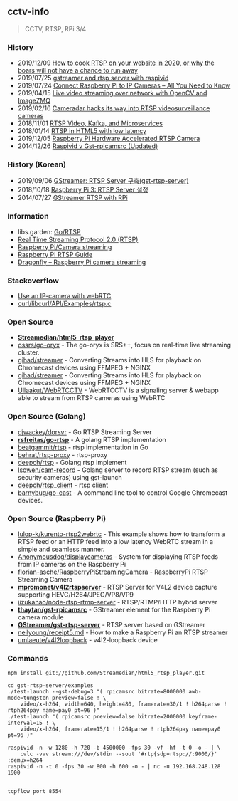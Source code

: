 ## cctv-info
> CCTV, RTSP, RPi 3/4

### History
- 2019/12/09 [How to cook RTSP on your website in 2020, or why the boars will not have a chance to run away](https://habr.com/en/company/flashphoner/blog/479008/)
- 2019/07/25 [gstreamer and rtsp server with raspivid](https://www.raspberrypi.org/forums/viewtopic.php?t=246815)
- 2019/07/24 [Connect Raspberry Pi to IP Cameras – All You Need to Know](https://reolink.com/connect-raspberry-pi-to-ip-cameras/)
- 2019/04/15 [Live video streaming over network with OpenCV and ImageZMQ](https://www.pyimagesearch.com/2019/04/15/live-video-streaming-over-network-with-opencv-and-imagezmq/)
- 2019/02/16 [Cameradar hacks its way into RTSP videosurveillance cameras](https://golangexample.com/cameradar-hacks-its-way-into-rtsp-videosurveillance-cameras/)
- 2018/11/01 [RTSP Video, Kafka, and Microservices](https://adaickalavan.github.io/portfolio/rtsp_video_streaming/)
- 2018/01/14 [RTSP in HTML5 with low latency](https://linkingvision.com/rtsp_in_html5_with_low_latency)
- 2019/12/05 [Raspberry Pi Hardware Accelerated RTSP Camera](https://codecalamity.com/raspberry-pi-hardware-accelerated-h264-webcam-security-camera/)
- 2014/12/26 [Raspivid v Gst-rpicamsrc (Updated)](https://sparkyflight.wordpress.com/tag/gst-rpicamsrc/)


### History (Korean)
- 2019/09/06 [GStreamer: RTSP Server 구축(gst-rtsp-server)](https://argc.tistory.com/346)
- 2018/10/18 [Raspberry Pi 3: RTSP Server 설정](https://imsoftpro.tistory.com/53)
- 2014/07/27 [GStreamer RTSP with RPi](https://aery.tistory.com/entry/GStreamer-RTSP-with-RPi)


### Information
- libs.garden: [Go/RTSP](https://libs.garden/go/rtsp)
- [Real Time Streaming Protocol 2.0 (RTSP)](https://tools.ietf.org/id/draft-ietf-mmusic-rfc2326bis-33.html)
- [Raspberry Pi/Camera streaming](https://wiki.marcluerssen.de/index.php?title=Raspberry_Pi/Camera_streaming)
- [Raspberry PI RTSP Guide](https://www.stev.org/post/raspberrypisimplertspserver)
- [Dragonfly – Raspberry Pi camera streaming](https://www.accuware.com/support/dragonfly-raspberry-pi-camera-streaming/)


### Stackoverflow
- [Use an IP-camera with webRTC](https://stackoverflow.com/questions/23461914/use-an-ip-camera-with-webrtc)
- [curl/libcurl/API/Examples/rtsp.c](https://curl.haxx.se/libcurl/c/rtsp.html)


### Open Source
- [**Streamedian/html5_rtsp_player**](https://github.com/Streamedian/html5_rtsp_player)
- [ossrs/go-oryx](https://github.com/ossrs/go-oryx) - The go-oryx is SRS++, focus on real-time live streaming cluster.
- [gihad/streamer](https://github.com/gihad/streamer) - Converting Streams into HLS for playback on Chromecast devices using FFMPEG + NGINX
- [gihad/streamer](https://github.com/gihad/streamer) - Converting Streams into HLS for playback on Chromecast devices using FFMPEG + NGINX
- [Ullaakut/WebRTCCTV](https://github.com/Ullaakut/WebRTCCTV) - WebRTCCTV is a signaling server & webapp able to stream from RTSP cameras using WebRTC


### Open Source (Golang)
- [djwackey/dorsvr](https://github.com/djwackey/dorsvr) - Go RTSP Streaming Server
- [**rsfreitas/go-rtsp**](https://github.com/rsfreitas/go-rtsp) - A golang RTSP implementation
- [beatgammit/rtsp](https://github.com/beatgammit/rtsp) - rtsp implementation in Go
- [behrat/rtsp-proxy](https://github.com/behrat/rtsp-proxy) - rtsp-proxy
- [deepch/rtsp](https://github.com/deepch/rtsp) - Golang rtsp implement
- [lsowen/cam-record](https://github.com/lsowen/cam-record) - Golang server to record RTSP stream (such as security cameras) using gst-launch
- [deepch/rtsp_client](https://github.com/deepch/rtsp_client) - rtsp client
- [barnybug/go-cast](https://github.com/barnybug/go-cast) - A command line tool to control Google Chromecast devices.


### Open Source (Raspberry Pi)
- [lulop-k/kurento-rtsp2webrtc](https://github.com/lulop-k/kurento-rtsp2webrtc) - This example shows how to transform a RTSP feed or an HTTP feed into a low latency WebRTC stream in a simple and seamless manner.
- [Anonymousdog/displaycameras](https://github.com/Anonymousdog/displaycameras) - System for displaying RTSP feeds from IP cameras on the Raspberry Pi
- [florian-asche/RaspberryPiStreamingCamera](https://github.com/florian-asche/RaspberryPiStreamingCamera) - RaspberryPi RTSP Streaming Camera
- [**mpromonet/v4l2rtspserver**](https://github.com/mpromonet/v4l2rtspserver) - RTSP Server for V4L2 device capture supporting HEVC/H264/JPEG/VP8/VP9
- [iizukanao/node-rtsp-rtmp-server](https://github.com/iizukanao/node-rtsp-rtmp-server) - RTSP/RTMP/HTTP hybrid server
- [**thaytan/gst-rpicamsrc**](https://github.com/thaytan/gst-rpicamsrc) - GStreamer element for the Raspberry Pi camera module
- [**GStreamer/gst-rtsp-server**](https://github.com/GStreamer/gst-rtsp-server) - RTSP server based on GStreamer
- [neilyoung/receipt5.md](https://gist.github.com/neilyoung/8216c6cf0c7b69e25a152fde1c022a5d) - How to make a Raspberry Pi an RTSP streamer
- [umlaeute/v4l2loopback](https://github.com/umlaeute/v4l2loopback) - v4l2-loopback device


### Commands
```
npm install git://github.com/Streamedian/html5_rtsp_player.git

cd gst-rtsp-server/examples
./test-launch --gst-debug=3 "( rpicamsrc bitrate=8000000 awb-mode=tungsten preview=false ! \
    video/x-h264, width=640, height=480, framerate=30/1 ! h264parse ! rtph264pay name=pay0 pt=96 )"
./test-launch "( rpicamsrc preview=false bitrate=2000000 keyframe-interval=15 ! \
    video/x-h264, framerate=15/1 ! h264parse ! rtph264pay name=pay0 pt=96 )"

raspivid -n -w 1280 -h 720 -b 4500000 -fps 30 -vf -hf -t 0 -o - | \
    cvlc -vvv stream:///dev/stdin --sout '#rtp{sdp=rtsp://:9000/}' :demux=h264
raspivid -n -t 0 -fps 30 -w 800 -h 600 -o - | nc -u 192.168.248.128 1900


tcpflow port 8554
```

